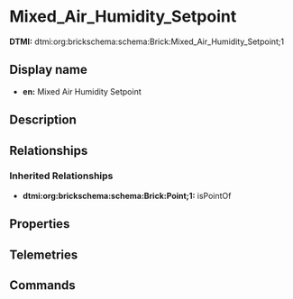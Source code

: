 # Mixed_Air_Humidity_Setpoint
**DTMI:** dtmi:org:brickschema:schema:Brick:Mixed_Air_Humidity_Setpoint;1
## Display name
- **en:** Mixed Air Humidity Setpoint
## Description
## Relationships
### Inherited Relationships
* **dtmi:org:brickschema:schema:Brick:Point;1:** isPointOf
## Properties
## Telemetries
## Commands
